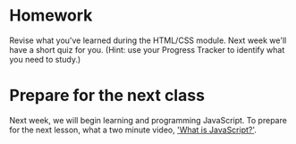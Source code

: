 # Homework

Revise what you've learned during the HTML/CSS module. Next week we'll have a short quiz for you. (Hint: use your Progress Tracker to identify what you need to study.)

# Prepare for the next class

Next week, we will begin learning and programming JavaScript. To prepare for the next lesson, what a two minute video, ['What is JavaScript?'](https://www.youtube.com/watch?v=nItSSTwBvSU).

